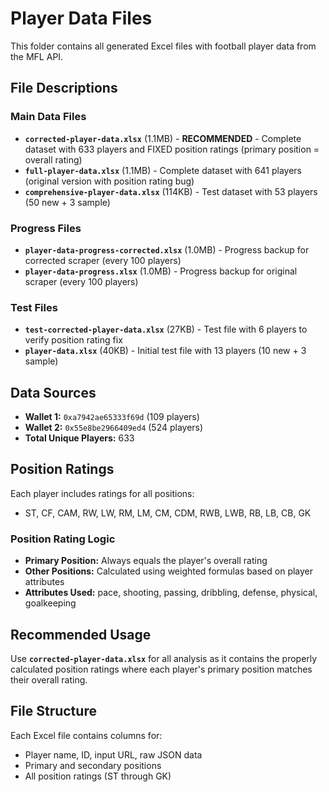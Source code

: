 # Player Data Files

This folder contains all generated Excel files with football player data from the MFL API.

## File Descriptions

### Main Data Files
- **`corrected-player-data.xlsx`** (1.1MB) - **RECOMMENDED** - Complete dataset with 633 players and FIXED position ratings (primary position = overall rating)
- **`full-player-data.xlsx`** (1.1MB) - Complete dataset with 641 players (original version with position rating bug)
- **`comprehensive-player-data.xlsx`** (114KB) - Test dataset with 53 players (50 new + 3 sample)

### Progress Files
- **`player-data-progress-corrected.xlsx`** (1.0MB) - Progress backup for corrected scraper (every 100 players)
- **`player-data-progress.xlsx`** (1.0MB) - Progress backup for original scraper (every 100 players)

### Test Files
- **`test-corrected-player-data.xlsx`** (27KB) - Test file with 6 players to verify position rating fix
- **`player-data.xlsx`** (40KB) - Initial test file with 13 players (10 new + 3 sample)

## Data Sources
- **Wallet 1:** `0xa7942ae65333f69d` (109 players)
- **Wallet 2:** `0x55e8be2966409ed4` (524 players)
- **Total Unique Players:** 633

## Position Ratings
Each player includes ratings for all positions:
- ST, CF, CAM, RW, LW, RM, LM, CM, CDM, RWB, LWB, RB, LB, CB, GK

### Position Rating Logic
- **Primary Position:** Always equals the player's overall rating
- **Other Positions:** Calculated using weighted formulas based on player attributes
- **Attributes Used:** pace, shooting, passing, dribbling, defense, physical, goalkeeping

## Recommended Usage
Use **`corrected-player-data.xlsx`** for all analysis as it contains the properly calculated position ratings where each player's primary position matches their overall rating.

## File Structure
Each Excel file contains columns for:
- Player name, ID, input URL, raw JSON data
- Primary and secondary positions
- All position ratings (ST through GK)
